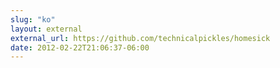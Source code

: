 ```yaml
---
slug: "ko"
layout: external
external_url: https://github.com/technicalpickles/homesick
date: 2012-02-22T21:06:37-06:00
---
```


